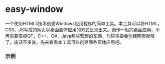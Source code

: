 # easy-window
一个使用HTML5技术创建Windows应用程序的简单工具。本工具可以将HTML，CSS，JS写成的网页以桌面窗体应用的方式呈现出来。创作一般的桌面应用，不再需要掌握QT，C++，C#，Java那些繁琐的东西，你只需要会创建网页就够了。废话不多说，先来看看本工具可以创建哪些窗体应用吧。
### 示例
